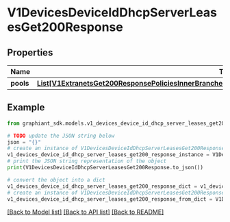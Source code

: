 # V1DevicesDeviceIdDhcpServerLeasesGet200Response


## Properties

Name | Type | Description | Notes
------------ | ------------- | ------------- | -------------
**pools** | [**List[V1ExtranetsGet200ResponsePoliciesInnerBranchesExcludedDevicesInnerSegmentsInnerDhcpSubnetsInner]**](V1ExtranetsGet200ResponsePoliciesInnerBranchesExcludedDevicesInnerSegmentsInnerDhcpSubnetsInner.md) |  | [optional] 

## Example

```python
from graphiant_sdk.models.v1_devices_device_id_dhcp_server_leases_get200_response import V1DevicesDeviceIdDhcpServerLeasesGet200Response

# TODO update the JSON string below
json = "{}"
# create an instance of V1DevicesDeviceIdDhcpServerLeasesGet200Response from a JSON string
v1_devices_device_id_dhcp_server_leases_get200_response_instance = V1DevicesDeviceIdDhcpServerLeasesGet200Response.from_json(json)
# print the JSON string representation of the object
print(V1DevicesDeviceIdDhcpServerLeasesGet200Response.to_json())

# convert the object into a dict
v1_devices_device_id_dhcp_server_leases_get200_response_dict = v1_devices_device_id_dhcp_server_leases_get200_response_instance.to_dict()
# create an instance of V1DevicesDeviceIdDhcpServerLeasesGet200Response from a dict
v1_devices_device_id_dhcp_server_leases_get200_response_from_dict = V1DevicesDeviceIdDhcpServerLeasesGet200Response.from_dict(v1_devices_device_id_dhcp_server_leases_get200_response_dict)
```
[[Back to Model list]](../README.md#documentation-for-models) [[Back to API list]](../README.md#documentation-for-api-endpoints) [[Back to README]](../README.md)


